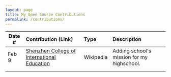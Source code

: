 ```yaml
---
layout: page
title: My Open Source Contributions
permalink: /contributions/
---
```


<!--
Type of the contribution should be "Wikipedia edit", "OpenStreet Map feature", "Documentation", "Course website", "Blog",
"Browser Add-on", etc.

The description should include a brief summary of what you did.

The link should bring us to a public page that shows your contribution. 

Replace the first row with your own contribution. 

-->





| Date #       | Contribution (Link)  | Type  | Description |
|---|:---|:---|:---|
| Feb 9   | [Shenzhen College of International Education](https://en.wikipedia.org/wiki/Special:Contributions/CorrineH)    | Wikipedia |   Adding school's mission for my highschool.   |
|     |     |     |      |
|     |     |     |      |
